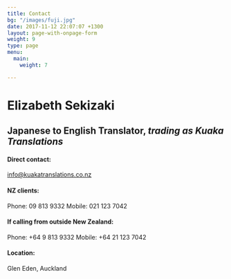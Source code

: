 ```yaml
---
title: Contact
bg: "/images/fuji.jpg"
date: 2017-11-12 22:07:07 +1300
layout: page-with-onpage-form
weight: 9
type: page
menu:
  main:
    weight: 7

---
```

# Elizabeth Sekizaki

## Japanese to English Translator, _trading as Kuaka Translations_

#### Direct contact:

info@kuakatranslations.co.nz

#### NZ clients:

Phone: 09 813 9332 Mobile: 021 123 7042

#### If calling from outside New Zealand:

Phone: +64 9 813 9332 Mobile: +64 21 123 7042

#### Location:

Glen Eden, Auckland
